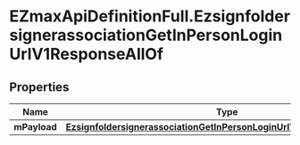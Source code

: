 # EZmaxApiDefinitionFull.EzsignfoldersignerassociationGetInPersonLoginUrlV1ResponseAllOf

## Properties

Name | Type | Description | Notes
------------ | ------------- | ------------- | -------------
**mPayload** | [**EzsignfoldersignerassociationGetInPersonLoginUrlV1ResponseMPayload**](EzsignfoldersignerassociationGetInPersonLoginUrlV1ResponseMPayload.md) |  | 


